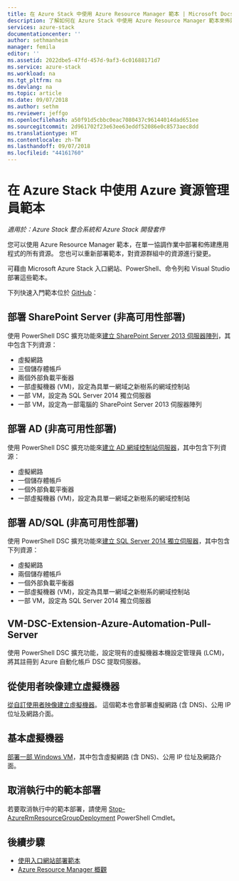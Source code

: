 ```yaml
---
title: 在 Azure Stack 中使用 Azure Resource Manager 範本 | Microsoft Docs
description: 了解如何在 Azure Stack 中使用 Azure Resource Manager 範本來佈建資源。
services: azure-stack
documentationcenter: ''
author: sethmanheim
manager: femila
editor: ''
ms.assetid: 2022dbe5-47fd-457d-9af3-6c01688171d7
ms.service: azure-stack
ms.workload: na
ms.tgt_pltfrm: na
ms.devlang: na
ms.topic: article
ms.date: 09/07/2018
ms.author: sethm
ms.reviewer: jeffgo
ms.openlocfilehash: a50f91d5cbbc0eac7080437c96144014dad651ee
ms.sourcegitcommit: 2d961702f23e63ee63eddf52086e0c8573aec8dd
ms.translationtype: HT
ms.contentlocale: zh-TW
ms.lasthandoff: 09/07/2018
ms.locfileid: "44161760"
---
```

# <a name="use-azure-resource-manager-templates-in-azure-stack"></a>在 Azure Stack 中使用 Azure 資源管理員範本

*適用於：Azure Stack 整合系統和 Azure Stack 開發套件*

您可以使用 Azure Resource Manager 範本，在單一協調作業中部署和佈建應用程式的所有資源。 您也可以重新部署範本，對資源群組中的資源進行變更。

可藉由 Microsoft Azure Stack 入口網站、PowerShell、命令列和 Visual Studio 部署這些範本。

下列快速入門範本位於 [GitHub](http://aka.ms/azurestackgithub)：

## <a name="deploy-sharepoint-server-non-high-availability-deployment"></a>部署 SharePoint Server (非高可用性部署)

使用 PowerShell DSC 擴充功能來[建立 SharePoint Server 2013 伺服器陣列](https://github.com/Azure/AzureStack-QuickStart-Templates/tree/AzureStackTechnicalPreview1/sharepoint-2013-non-ha)，其中包含下列資源：

* 虛擬網路
* 三個儲存體帳戶
* 兩個外部負載平衡器
* 一部虛擬機器 (VM)，設定為具單一網域之新樹系的網域控制站
* 一部 VM，設定為 SQL Server 2014 獨立伺服器
* 一部 VM，設定為一部電腦的 SharePoint Server 2013 伺服器陣列

## <a name="deploy-ad-non-high-availability-deployment"></a>部署 AD (非高可用性部署)

使用 PowerShell DSC 擴充功能來[建立 AD 網域控制站伺服器](https://github.com/Azure/AzureStack-QuickStart-Templates/tree/AzureStackTechnicalPreview1/ad-non-ha)，其中包含下列資源：

* 虛擬網路
* 一個儲存體帳戶
* 一個外部負載平衡器
* 一部虛擬機器 (VM)，設定為具單一網域之新樹系的網域控制站

## <a name="deploy-adsql-non-high-availability-deployment"></a>部署 AD/SQL (非高可用性部署)

使用 PowerShell DSC 擴充功能來[建立 SQL Server 2014 獨立伺服器](https://github.com/Azure/AzureStack-QuickStart-Templates/tree/AzureStackTechnicalPreview1/sql-2014-non-ha)，其中包含下列資源：

* 虛擬網路
* 兩個儲存體帳戶
* 一個外部負載平衡器
* 一部虛擬機器 (VM)，設定為具單一網域之新樹系的網域控制站
* 一部 VM，設定為 SQL Server 2014 獨立伺服器

## <a name="vm-dsc-extension-azure-automation-pull-server"></a>VM-DSC-Extension-Azure-Automation-Pull-Server

使用 PowerShell DSC 擴充功能，設定現有的虛擬機器本機設定管理員 (LCM)，將其註冊到 Azure 自動化帳戶 DSC 提取伺服器。

## <a name="create-a-virtual-machine-from-a-user-image"></a>從使用者映像建立虛擬機器

[從自訂使用者映像建立虛擬機器](https://github.com/Azure/AzureStack-QuickStart-Templates/tree/AzureStackTechnicalPreview1/101-vm-from-user-image)。 這個範本也會部署虛擬網路 (含 DNS)、公用 IP 位址及網路介面。

## <a name="basic-virtual-machine"></a>基本虛擬機器

[部署一部 Windows VM](https://github.com/Azure/AzureStack-QuickStart-Templates/tree/AzureStackTechnicalPreview1/101-simple-windows-vm)，其中包含虛擬網路 (含 DNS)、公用 IP 位址及網路介面。

## <a name="cancel-a-running-template-deployment"></a>取消執行中的範本部署

若要取消執行中的範本部署，請使用 [Stop-AzureRmResourceGroupDeployment](/powershell/module/azurerm.resources/stop-azurermresourcegroupdeployment) PowerShell Cmdlet。

## <a name="next-steps"></a>後續步驟

* [使用入口網站部署範本](azure-stack-deploy-template-portal.md)
* [Azure Resource Manager 概觀](../../azure-resource-manager/resource-group-overview.md)
